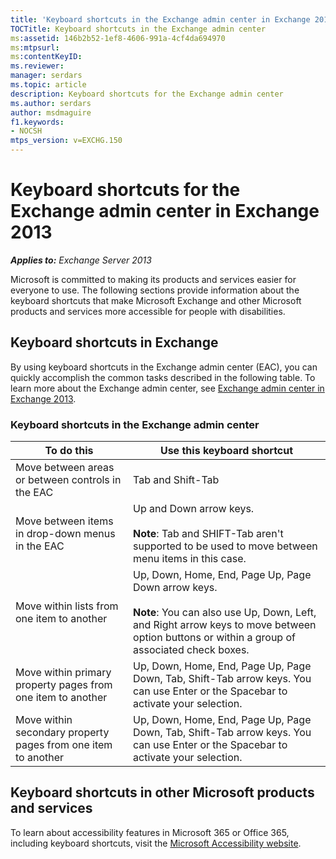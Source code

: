 ```yaml
---
title: 'Keyboard shortcuts in the Exchange admin center in Exchange 2013'
TOCTitle: Keyboard shortcuts in the Exchange admin center
ms:assetid: 146b2b52-1ef8-4606-991a-4cf4da694970
ms:mtpsurl:
ms:contentKeyID:
ms.reviewer: 
manager: serdars
ms.topic: article
description: Keyboard shortcuts for the Exchange admin center 
ms.author: serdars
author: msdmaguire
f1.keywords:
- NOCSH
mtps_version: v=EXCHG.150
---
```


# Keyboard shortcuts for the Exchange admin center in Exchange 2013

_**Applies to:** Exchange Server 2013_

Microsoft is committed to making its products and services easier for everyone to use. The following sections provide information about the keyboard shortcuts that make Microsoft Exchange and other Microsoft products and services more accessible for people with disabilities.

## Keyboard shortcuts in Exchange

By using keyboard shortcuts in the Exchange admin center (EAC), you can quickly accomplish the common tasks described in the following table. To learn more about the Exchange admin center, see [Exchange admin center in Exchange 2013](exchange-admin-center-in-exchange-2013-exchange-2013-help.md).

### Keyboard shortcuts in the Exchange admin center

|To do this|Use this keyboard shortcut|
|---|---|
|Move between areas or between controls in the EAC|Tab and Shift-Tab|
|Move between items in drop-down menus in the EAC|Up and Down arrow keys. <br/><br/> **Note**: Tab and SHIFT-Tab aren't supported to be used to move between menu items in this case.|
|Move within lists from one item to another|Up, Down, Home, End, Page Up, Page Down arrow keys. <br/><br/> **Note**: You can also use Up, Down, Left, and Right arrow keys to move between option buttons or within a group of associated check boxes.|
|Move within primary property pages from one item to another|Up, Down, Home, End, Page Up, Page Down, Tab, Shift-Tab arrow keys. You can use Enter or the Spacebar to activate your selection.|
|Move within secondary property pages from one item to another|Up, Down, Home, End, Page Up, Page Down, Tab, Shift-Tab arrow keys. You can use Enter or the Spacebar to activate your selection.|

## Keyboard shortcuts in other Microsoft products and services

To learn about accessibility features in Microsoft 365 or Office 365, including keyboard shortcuts, visit the [Microsoft Accessibility website](https://www.microsoft.com/accessibility/).
